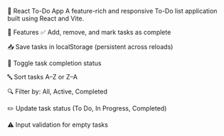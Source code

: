 📝 React To-Do App
A feature-rich and responsive To-Do list application built using React and Vite.

🚀 Features
✅ Add, remove, and mark tasks as complete

📥 Save tasks in localStorage (persistent across reloads)

🔄 Toggle task completion status

🔤 Sort tasks A–Z or Z–A

🔍 Filter by: All, Active, Completed

✏️ Update task status (To Do, In Progress, Completed)

⚠️ Input validation for empty tasks
